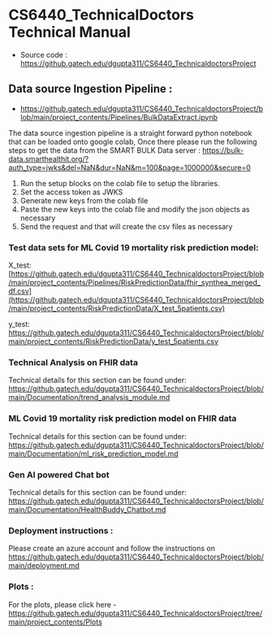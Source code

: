 # CS6440_TechnicalDoctors Technical Manual

* Source code : https://github.gatech.edu/dgupta311/CS6440_TechnicaldoctorsProject

## Data source Ingestion Pipeline : 
* https://github.gatech.edu/dgupta311/CS6440_TechnicaldoctorsProject/blob/main/project_contents/Pipelines/BulkDataExtract.ipynb

The data source ingestion pipeline is a straight forward python notebook that can be loaded onto google colab, Once there please run the following steps to get the data from the SMART BULK Data server : https://bulk-data.smarthealthit.org/?auth_type=jwks&del=NaN&dur=NaN&m=100&page=1000000&secure=0

1. Run the setup blocks on the colab file to setup the libraries. 
2. Set the access token as JWKS 
3. Generate new keys from the colab file
4. Paste the new keys into the colab file and modify the json objects as necessary
5. Send the request and that will create the csv files as necessary

### Test data sets for ML Covid 19 mortality risk prediction model: 
X_test: [https://github.gatech.edu/dgupta311/CS6440_TechnicaldoctorsProject/blob/main/project_contents/Pipelines/RiskPredictionData/fhir_synthea_merged_df.csv](https://github.gatech.edu/dgupta311/CS6440_TechnicaldoctorsProject/blob/main/project_contents/RiskPredictionData/X_test_5patients.csv)

y_test: https://github.gatech.edu/dgupta311/CS6440_TechnicaldoctorsProject/blob/main/project_contents/RiskPredictionData/y_test_5patients.csv


### Technical Analysis on FHIR data
Technical details for this section can be found under:
https://github.gatech.edu/dgupta311/CS6440_TechnicaldoctorsProject/blob/main/Documentation/trend_analysis_module.md

### ML Covid 19 mortality risk prediction model on FHIR data
Technical details for this section can be found under:
https://github.gatech.edu/dgupta311/CS6440_TechnicaldoctorsProject/blob/main/Documentation/ml_risk_prediction_model.md

### Gen AI powered Chat bot
Technical details for this section can be found under:
https://github.gatech.edu/dgupta311/CS6440_TechnicaldoctorsProject/blob/main/Documentation/HealthBuddy_Chatbot.md


### Deployment instructions : 
Please create an azure account and follow the instructions on https://github.gatech.edu/dgupta311/CS6440_TechnicaldoctorsProject/blob/main/deployment.md

### Plots :
For the plots, please click here - https://github.gatech.edu/dgupta311/CS6440_TechnicaldoctorsProject/tree/main/project_contents/Plots
